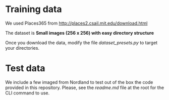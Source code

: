 # Training data
We used Places365 from http://places2.csail.mit.edu/download.html

The dataset is **Small images (256 x 256) with easy directory structure**

Once you download the data, modify the file *dataset_presets.py* to target your directories. 

# Test data
We include a few imaged from Nordland to test out of the box the code provided in this repository. Please, see the *readme.md* file at the root for the CLI command to use.